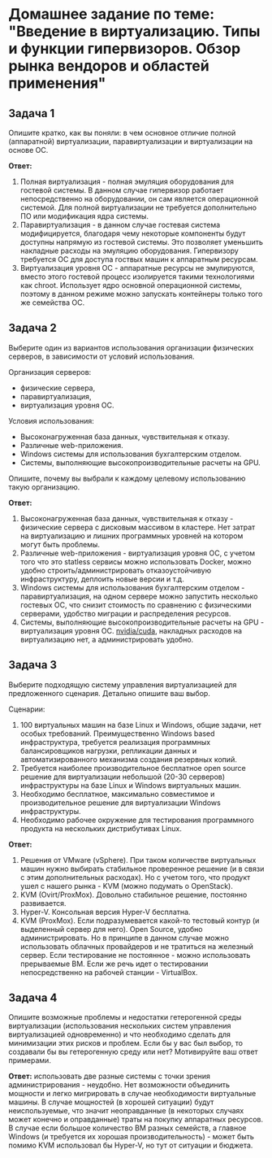 # Домашнее задание по теме: "Введение в виртуализацию. Типы и функции гипервизоров. Обзор рынка вендоров и областей применения"

## Задача 1

Опишите кратко, как вы поняли: в чем основное отличие полной (аппаратной) виртуализации, паравиртуализации и виртуализации на основе ОС.

**Ответ:**  
1. Полная виртуализация - полная эмуляция оборудования для гостевой системы. В данном случае гипервизор работает непосредственно на оборудовании, он сам является операционной системой. Для полной виртуализации не требуется дополнительно ПО или модификация ядра системы.
2. Паравиртуализация - в данном случае гостевая система модифицируется, благодаря чему некоторые компоненты будут доступны напрямую из гостевой системы. Это позволяет уменьшить накладные расходы на эмуляцию оборудования. Гипервизору требуется ОС для доступа гоствых машин к аппаратным ресурсам.
3. Виртуализация уровня ОС - аппаратные ресурсы не эмулируются, вместо этого гостевой процесс изолируется такими технологиями как chroot. Использует ядро основной операционной системы, поэтому в данном режиме можно запускать контейнеры только того же семейства ОС.

## Задача 2

Выберите один из вариантов использования организации физических серверов, в зависимости от условий использования.

Организация серверов:
- физические сервера,
- паравиртуализация,
- виртуализация уровня ОС.

Условия использования:
- Высоконагруженная база данных, чувствительная к отказу.
- Различные web-приложения.
- Windows системы для использования бухгалтерским отделом.
- Системы, выполняющие высокопроизводительные расчеты на GPU.

Опишите, почему вы выбрали к каждому целевому использованию такую организацию.

**Ответ:**  
1. Высоконагруженная база данных, чувствительная к отказу - физические сервера с дисковым массивом в кластере. Нет затрат на виртуализацию и лишних программных уровней на котором могут быть проблемы.
2. Различные web-приложения - виртуализация уровня ОС, с учетом того что это statless сервисы можно использовать Docker, можно удобно строить/администрировать отказоустойчивую инфраструктуру, деплоить новые версии и т.д.  
3. Windows системы для использования бухгалтерским отделом - паравиртуализация, на одном сервере можно запустить несколько гостевых ОС, что снизит стоимость по сравнению с физическими серверами,  удобство миграции и распределения ресурсов.
4. Системы, выполняющие высокопроизводительные расчеты на GPU  - виртуализация уровня ОС. [nvidia/cuda](https://hub.docker.com/r/nvidia/cuda), накладных расходов на виртуализацию нет, а администрировать удобно.

## Задача 3

Выберите подходящую систему управления виртуализацией для предложенного сценария. Детально опишите ваш выбор.

Сценарии:

1. 100 виртуальных машин на базе Linux и Windows, общие задачи, нет особых требований. Преимущественно Windows based инфраструктура, требуется реализация программных балансировщиков нагрузки, репликации данных и автоматизированного механизма создания резервных копий.
2. Требуется наиболее производительное бесплатное open source решение для виртуализации небольшой (20-30 серверов) инфраструктуры на базе Linux и Windows виртуальных машин.
3. Необходимо бесплатное, максимально совместимое и производительное решение для виртуализации Windows инфраструктуры.
4. Необходимо рабочее окружение для тестирования программного продукта на нескольких дистрибутивах Linux.

**Ответ:**  
1. Решения от VMware (vSphere). При таком количестве виртуальных машин нужно выбирать стабильное проверенное решение (и в связи с этим дополнительных расходах). Но с учетом того, что продукт ушел с нашего рынка - KVM (можно подумать о OpenStack).
2. KVM (Ovirt/ProxMox). Довольно стабильное решение, постоянно развивается.
3. Hyper-V. Консольная версия Hyper-V бесплатна.
4. KVM (ProxMox). Если подразумевается какой-то тестовый контур (и выделенный сервер для него). Open Source, удобно администрировать. Но в принципе в данном случае можно использовать облачных провайдеров и не тратиться на железный сервер. Если тестирование не постоянное - можно использовать прерываемые ВМ. Если же речь идет о тестировании непосредственно на рабочей станции - VirtualBox.

## Задача 4

Опишите возможные проблемы и недостатки гетерогенной среды виртуализации (использования нескольких систем управления виртуализацией одновременно) и что необходимо сделать для минимизации этих рисков и проблем. Если бы у вас был выбор, то создавали бы вы гетерогенную среду или нет? Мотивируйте ваш ответ примерами.

**Ответ:** использовать две разные системы с точки зрения администрирования - неудобно. Нет возможности объединить мощности и легко мигрировать в случае необходимости виртуальные машины. В случае мощностей (в хорошей ситуации) будут неиспользуемые, что значит неоправданные (в некоторых случаях может конечно и оправданные) траты на покупку аппаратных ресурсов.  
В случае если большое количество ВМ разных семейств, а главное Windows (и требуется их хорошая производительность) - может быть помимо KVM использовал бы Hyper-V, но тут от ситуации и бюджета.
